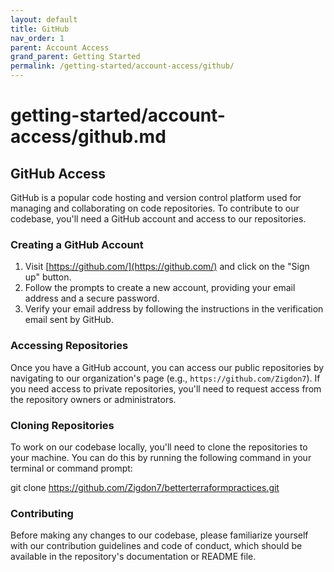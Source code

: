 ```yaml
---
layout: default
title: GitHub
nav_order: 1
parent: Account Access
grand_parent: Getting Started
permalink: /getting-started/account-access/github/
---
```

# getting-started/account-access/github.md
## GitHub Access

GitHub is a popular code hosting and version control platform used for managing and collaborating on code repositories. To contribute to our codebase, you'll need a GitHub account and access to our repositories.

### Creating a GitHub Account

1. Visit [https://github.com/](https://github.com/) and click on the "Sign up" button.
2. Follow the prompts to create a new account, providing your email address and a secure password.
3. Verify your email address by following the instructions in the verification email sent by GitHub.

### Accessing Repositories

Once you have a GitHub account, you can access our public repositories by navigating to our organization's page (e.g., `https://github.com/Zigdon7`). If you need access to private repositories, you'll need to request access from the repository owners or administrators.

### Cloning Repositories

To work on our codebase locally, you'll need to clone the repositories to your machine. You can do this by running the following command in your terminal or command prompt:

git clone https://github.com/Zigdon7/betterterraformpractices.git

### Contributing

Before making any changes to our codebase, please familiarize yourself with our contribution guidelines and code of conduct, which should be available in the repository's documentation or README file.